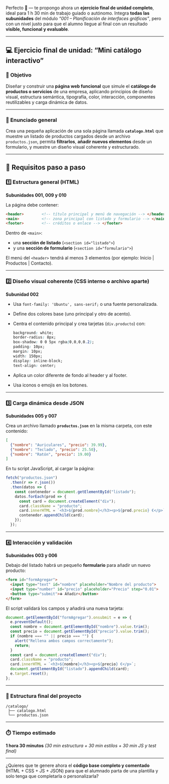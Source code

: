Perfecto 💪 — te propongo ahora un **ejercicio final de unidad completo**, ideal para 1 h 30 min de trabajo guiado o autónomo.
Integra **todas las subunidades** del módulo *“001 – Planificación de interfaces gráficas”*, pero con un nivel justo para que el alumno llegue al final con un resultado **visible, funcional y evaluable**.

---

## 💻 Ejercicio final de unidad: **“Mini catálogo interactivo”**

### 🎯 Objetivo

Diseñar y construir una **página web funcional** que simule el **catálogo de productos o servicios** de una empresa, aplicando principios de diseño visual, estructura semántica, tipografía, color, interacción, componentes reutilizables y carga dinámica de datos.

---

### 🧩 Enunciado general

Crea una pequeña aplicación de una sola página llamada **`catalogo.html`** que muestre un listado de productos cargados desde un archivo `productos.json`, permita **filtrarlos**, **añadir nuevos elementos** desde un formulario, y muestre un diseño visual coherente y estructurado.

---

## 🔧 Requisitos paso a paso

### 1️⃣ Estructura general (HTML)

**Subunidades 001, 009 y 010**

La página debe contener:

```html
<header>        <!-- título principal y menú de navegación --> </header>
<main>          <!-- zona principal con listado y formulario --> </main>
<footer>        <!-- créditos o enlace --> </footer>
```

Dentro de `<main>`:

* una **sección de listado** (`<section id="listado">`)
* y una **sección de formulario** (`<section id="formulario">`)

El menú del `<header>` tendrá al menos 3 elementos (por ejemplo: Inicio | Productos | Contacto).

---

### 2️⃣ Diseño visual coherente (CSS interno o archivo aparte)

**Subunidad 002**

* Usa `font-family: 'Ubuntu', sans-serif;` o una fuente personalizada.
* Define dos colores base (uno principal y otro de acento).
* Centra el contenido principal y crea tarjetas (`div.producto`) con:

  ```css
  background: white;
  border-radius: 8px;
  box-shadow: 0 0 5px rgba(0,0,0,0.2);
  padding: 10px;
  margin: 10px;
  width: 150px;
  display: inline-block;
  text-align: center;
  ```
* Aplica un color diferente de fondo al header y al footer.
* Usa iconos o emojis en los botones.

---

### 3️⃣ Carga dinámica desde JSON

**Subunidades 005 y 007**

Crea un archivo llamado **`productos.json`** en la misma carpeta, con este contenido:

```json
[
  {"nombre": "Auriculares", "precio": 39.99},
  {"nombre": "Teclado", "precio": 25.50},
  {"nombre": "Ratón", "precio": 19.00}
]
```

En tu script JavaScript, al cargar la página:

```js
fetch("productos.json")
  .then(r => r.json())
  .then(datos => {
    const contenedor = document.getElementById("listado");
    datos.forEach(prod => {
      const card = document.createElement("div");
      card.className = "producto";
      card.innerHTML = `<h3>${prod.nombre}</h3><p>${prod.precio} €</p>`;
      contenedor.appendChild(card);
    });
  });
```

---

### 4️⃣ Interacción y validación

**Subunidades 003 y 006**

Debajo del listado habrá un pequeño **formulario** para añadir un nuevo producto:

```html
<form id="formAgregar">
  <input type="text" id="nombre" placeholder="Nombre del producto">
  <input type="number" id="precio" placeholder="Precio" step="0.01">
  <button type="submit">➕ Añadir</button>
</form>
```

El script validará los campos y añadirá una nueva tarjeta:

```js
document.getElementById("formAgregar").onsubmit = e => {
  e.preventDefault();
  const nombre = document.getElementById("nombre").value.trim();
  const precio = document.getElementById("precio").value.trim();
  if (nombre === "" || precio === "") {
    alert("Rellena ambos campos correctamente");
    return;
  }
  const card = document.createElement("div");
  card.className = "producto";
  card.innerHTML = `<h3>${nombre}</h3><p>${precio} €</p>`;
  document.getElementById("listado").appendChild(card);
  e.target.reset();
};
```

---

### 📁 Estructura final del proyecto

```
/catalogo/
 ├── catalogo.html
 └── productos.json
```

---

### ⏱️ Tiempo estimado

**1 hora 30 minutos**
*(30 min estructura + 30 min estilos + 30 min JS y test final)*

---

¿Quieres que te genere ahora el **código base completo y comentado** (HTML + CSS + JS + JSON) para que el alumnado parta de una plantilla y solo tenga que completarla o personalizarla?

